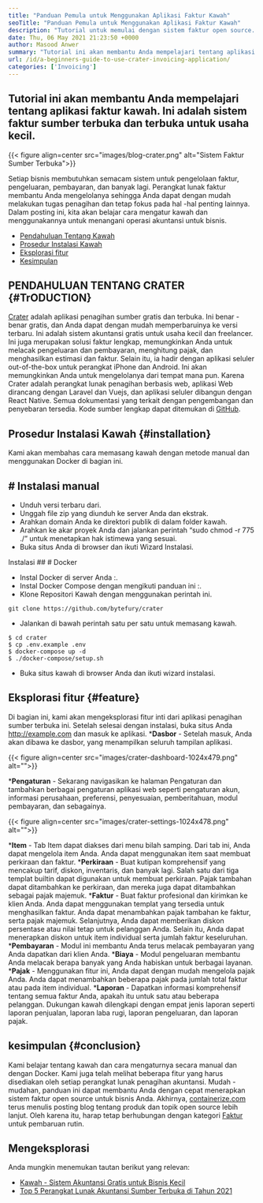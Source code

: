 ```yaml
---
title: "Panduan Pemula untuk Menggunakan Aplikasi Faktur Kawah" 
seoTitle: "Panduan Pemula untuk Menggunakan Aplikasi Faktur Kawah" 
description: "Tutorial untuk memulai dengan sistem faktur open source. Pedoman kawah ini membantu Anda terbiasa dengan konsep dan fitur inti." 
date: Thu, 06 May 2021 21:23:50 +0000
author: Masood Anwer
summary: "Tutorial ini akan membantu Anda mempelajari tentang aplikasi faktur kawah. Ini adalah sistem faktur sumber terbuka dan terbuka untuk usaha kecil." 
url: /id/a-beginners-guide-to-use-crater-invoicing-application/
categories: ['Invoicing']
---
```


## Tutorial ini akan membantu Anda mempelajari tentang aplikasi faktur kawah. Ini adalah sistem faktur sumber terbuka dan terbuka untuk usaha kecil.

{{< figure align=center src="images/blog-crater.png" alt="Sistem Faktur Sumber Terbuka">}}

Setiap bisnis membutuhkan semacam sistem untuk pengelolaan faktur, pengeluaran, pembayaran, dan banyak lagi. Perangkat lunak faktur membantu Anda mengelolanya sehingga Anda dapat dengan mudah melakukan tugas penagihan dan tetap fokus pada hal -hal penting lainnya. Dalam posting ini, kita akan belajar cara mengatur kawah dan menggunakannya untuk menangani operasi akuntansi untuk bisnis.
  * [Pendahuluan Tentang Kawah][1]
  * [Prosedur Instalasi Kawah][2]
  * [Eksplorasi fitur][3]
  * [Kesimpulan][4]

## PENDAHULUAN TENTANG CRATER   {#TrODUCTION}
[Crater][5] adalah aplikasi penagihan sumber gratis dan terbuka. Ini benar -benar gratis, dan Anda dapat dengan mudah memperbaruinya ke versi terbaru. Ini adalah sistem akuntansi gratis untuk usaha kecil dan freelancer. Ini juga merupakan solusi faktur lengkap, memungkinkan Anda untuk melacak pengeluaran dan pembayaran, menghitung pajak, dan menghasilkan estimasi dan faktur. Selain itu, ia hadir dengan aplikasi seluler out-of-the-box untuk perangkat iPhone dan Android. Ini akan memungkinkan Anda untuk mengelolanya dari tempat mana pun. Karena Crater adalah perangkat lunak penagihan berbasis web, aplikasi Web dirancang dengan Laravel dan Vuejs, dan aplikasi seluler dibangun dengan React Native. Semua dokumentasi yang terkait dengan pengembangan dan penyebaran tersedia. Kode sumber lengkap dapat ditemukan di [GitHub][6].

## Prosedur Instalasi Kawah   {#installation}
Kami akan membahas cara memasang kawah dengan metode manual dan menggunakan Docker di bagian ini.

## # Instalasi manual
  * Unduh versi terbaru dari.
  * Unggah file zip yang diunduh ke server Anda dan ekstrak.
  * Arahkan domain Anda ke direktori publik di dalam folder kawah.
  * Arahkan ke akar proyek Anda dan jalankan perintah “sudo chmod -r 775 ./” untuk menetapkan hak istimewa yang sesuai.
  * Buka situs Anda di browser dan ikuti Wizard Instalasi.

Instalasi ## # Docker
  * Instal Docker di server Anda :.
  * Instal Docker Compose dengan mengikuti panduan ini :.
  * Klone Repositori Kawah dengan menggunakan perintah ini.
```
git clone https://github.com/bytefury/crater
```
  * Jalankan di bawah perintah satu per satu untuk memasang kawah.
```
$ cd crater
$ cp .env.example .env
$ docker-compose up -d
$ ./docker-compose/setup.sh
```
  * Buka situs kawah di browser Anda dan ikuti wizard instalasi.

## Eksplorasi fitur   {#feature}
Di bagian ini, kami akan mengeksplorasi fitur inti dari aplikasi penagihan sumber terbuka ini. Setelah selesai dengan instalasi, buka situs Anda http://example.com dan masuk ke aplikasi.
  ***Dasbor**  - Setelah masuk, Anda akan dibawa ke dasbor, yang menampilkan seluruh tampilan aplikasi.

{{< figure align=center src="images/crater-dashboard-1024x479.png" alt="">}}

  ***Pengaturan**  - Sekarang navigasikan ke halaman Pengaturan dan tambahkan berbagai pengaturan aplikasi web seperti pengaturan akun, informasi perusahaan, preferensi, penyesuaian, pemberitahuan, modul pembayaran, dan sebagainya.

{{< figure align=center src="images/crater-settings-1024x478.png" alt="">}}

  ***Item**  - Tab Item dapat diakses dari menu bilah samping. Dari tab ini, Anda dapat mengelola item Anda. Anda dapat menggunakan item saat membuat perkiraan dan faktur.
  ***Perkiraan**  - Buat kutipan komprehensif yang mencakup tarif, diskon, inventaris, dan banyak lagi. Salah satu dari tiga templat builtin dapat digunakan untuk membuat perkiraan. Pajak tambahan dapat ditambahkan ke perkiraan, dan mereka juga dapat ditambahkan sebagai pajak majemuk.
  ***Faktur**  - Buat faktur profesional dan kirimkan ke klien Anda. Anda dapat menggunakan templat yang tersedia untuk menghasilkan faktur. Anda dapat menambahkan pajak tambahan ke faktur, serta pajak majemuk. Selanjutnya, Anda dapat memberikan diskon persentase atau nilai tetap untuk pelanggan Anda. Selain itu, Anda dapat menerapkan diskon untuk item individual serta jumlah faktur keseluruhan.
  ***Pembayaran**  - Modul ini membantu Anda terus melacak pembayaran yang Anda dapatkan dari klien Anda.
  ***Biaya**  - Modul pengeluaran membantu Anda melacak berapa banyak yang Anda habiskan untuk berbagai layanan.
  ***Pajak**  - Menggunakan fitur ini, Anda dapat dengan mudah mengelola pajak Anda. Anda dapat menambahkan beberapa pajak pada jumlah total faktur atau pada item individual.
  ***Laporan**  - Dapatkan informasi komprehensif tentang semua faktur Anda, apakah itu untuk satu atau beberapa pelanggan. Dukungan kawah dilengkapi dengan empat jenis laporan seperti laporan penjualan, laporan laba rugi, laporan pengeluaran, dan laporan pajak.

## kesimpulan   {#conclusion}
Kami belajar tentang kawah dan cara mengaturnya secara manual dan dengan Docker. Kami juga telah melihat beberapa fitur yang harus disediakan oleh setiap perangkat lunak penagihan akuntansi. Mudah -mudahan, panduan ini dapat membantu Anda dengan cepat menerapkan sistem faktur open source untuk bisnis Anda.
Akhirnya, [containerize.com][7] terus menulis posting blog tentang produk dan topik open source lebih lanjut. Oleh karena itu, harap tetap berhubungan dengan kategori [Faktur][8] untuk pembaruan rutin.

## Mengeksplorasi
Anda mungkin menemukan tautan berikut yang relevan:
  * [Kawah - Sistem Akuntansi Gratis untuk Bisnis Kecil][5]
  * [Top 5 Perangkat Lunak Akuntansi Sumber Terbuka di Tahun 2021][9]

  
[1]: #Introduction
[2]: #Installation
[3]: #Feature
[4]: #Conclusion
[5]: https://products.containerize.com/invoicing/crater/
[6]: https://github.com/bytefury/crater
[7]: https://containerize.com
[8]: https://blog.containerize.com/category/invoicing/
[9]: https://blog.containerize.com/invoicing/top-5-open-source-accounting-software-in-the-year-2021/
